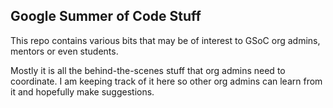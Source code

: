 ## Google Summer of Code Stuff

This repo contains various bits that may be of interest to GSoC org admins, mentors or even students.

Mostly it is all the behind-the-scenes stuff that org admins need to coordinate. I am keeping track
of it here so other org admins can learn from it and hopefully make suggestions.
